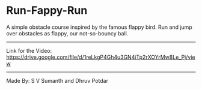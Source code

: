 # Run-Fappy-Run
A simple obstacle course inspired by the famous flappy bird. Run and jump over obstacles as flappy, our not-so-bouncy ball. 
***
Link for the Video: https://drive.google.com/file/d/1reLkgP4Gh4u3GN4iTp2rXOYrMw8Le_Pj/view
***
Made By: 
S V Sumanth and Dhruv Potdar
